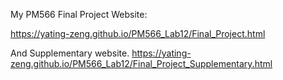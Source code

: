 My PM566 Final Project Website:

https://yating-zeng.github.io/PM566_Lab12/Final_Project.html

And Supplementary website.
https://yating-zeng.github.io/PM566_Lab12/Final_Project_Supplementary.html